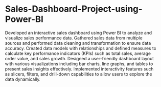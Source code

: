 # Sales-Dashboard-Project-using-Power-BI
Developed an interactive sales dashboard using Power BI to analyze and visualize sales performance data.
Gathered sales data from multiple sources and performed data cleaning and transformation to ensure data accuracy.
Created data models with relationships and defined measures to calculate key performance indicators (KPIs) such as total sales, average order value, and sales growth.
Designed a user-friendly dashboard layout with various visualizations including bar charts, line graphs, and tables to present sales insights effectively.
Implemented interactivity features such as slicers, filters, and drill-down capabilities to allow users to explore the data dynamically.
